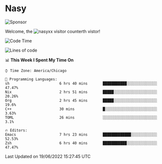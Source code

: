 # Nasy

<!--
<p align="center">
<img height="200" src="https://github-readme-stats.vercel.app/api?username=nasyxx&count_private=true&show_icons=true&theme=dracula&include_all_commits=true"/>
<img height="200" src="https://github-readme-stats.vercel.app/api/top-langs/?username=nasyxx&theme=dracula&hide=html,jupyter+notebook&count_private=true&show_icons=true"/>
</p>

  
----------------
-->

![Sponsor](https://img.shields.io/static/v1.svg?label=Sponsor&message=%E2%9D%A4&logo=GitHub&style=flat&color=pink)
 
Welcome, the ![nasyxx visitor counter](https://count.getloli.com/get/@nasyxx?theme=rule34)th vistor!
 
<!--START_SECTION:waka-->
![Code Time](http://img.shields.io/badge/Code%20Time-2%2C491%20hrs%2056%20mins-blue)

![Lines of code](https://img.shields.io/badge/From%20Hello%20World%20I%27ve%20Written-5%20Million%20lines%20of%20code-blue)

📊 **This Week I Spent My Time On** 

```text
⌚︎ Time Zone: America/Chicago

💬 Programming Languages: 
sh                       6 hrs 40 mins       ███████████░░░░░░░░░░░░░░   47.47% 
Nix                      2 hrs 51 mins       █████░░░░░░░░░░░░░░░░░░░░   20.26% 
Org                      2 hrs 45 mins       █████░░░░░░░░░░░░░░░░░░░░   19.6% 
C++                      30 mins             █░░░░░░░░░░░░░░░░░░░░░░░░   3.63% 
TOML                     26 mins             ░░░░░░░░░░░░░░░░░░░░░░░░░   3.1%

🔥 Editors: 
Emacs                    7 hrs 23 mins       █████████████░░░░░░░░░░░░   52.53% 
Zsh                      6 hrs 40 mins       ███████████░░░░░░░░░░░░░░   47.47%

```


 Last Updated on 19/06/2022 15:27:45 UTC
<!--END_SECTION:waka-->

<!-- ![visitors](https://visitor-badge.laobi.icu/badge?page_id=nasyxx.nasyxx) -->
